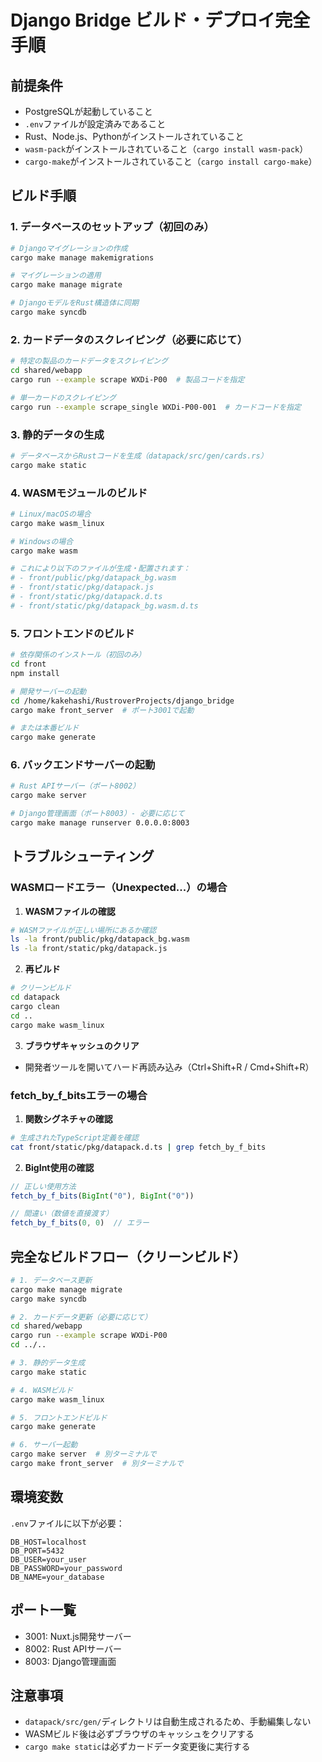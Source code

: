 # Django Bridge ビルド・デプロイ完全手順

## 前提条件
- PostgreSQLが起動していること
- `.env`ファイルが設定済みであること
- Rust、Node.js、Pythonがインストールされていること
- `wasm-pack`がインストールされていること（`cargo install wasm-pack`）
- `cargo-make`がインストールされていること（`cargo install cargo-make`）

## ビルド手順

### 1. データベースのセットアップ（初回のみ）
```bash
# Djangoマイグレーションの作成
cargo make manage makemigrations

# マイグレーションの適用
cargo make manage migrate

# DjangoモデルをRust構造体に同期
cargo make syncdb
```

### 2. カードデータのスクレイピング（必要に応じて）
```bash
# 特定の製品のカードデータをスクレイピング
cd shared/webapp
cargo run --example scrape WXDi-P00  # 製品コードを指定

# 単一カードのスクレイピング
cargo run --example scrape_single WXDi-P00-001  # カードコードを指定
```

### 3. 静的データの生成
```bash
# データベースからRustコードを生成（datapack/src/gen/cards.rs）
cargo make static
```

### 4. WASMモジュールのビルド
```bash
# Linux/macOSの場合
cargo make wasm_linux

# Windowsの場合
cargo make wasm

# これにより以下のファイルが生成・配置されます：
# - front/public/pkg/datapack_bg.wasm
# - front/static/pkg/datapack.js
# - front/static/pkg/datapack.d.ts
# - front/static/pkg/datapack_bg.wasm.d.ts
```

### 5. フロントエンドのビルド
```bash
# 依存関係のインストール（初回のみ）
cd front
npm install

# 開発サーバーの起動
cd /home/kakehashi/RustroverProjects/django_bridge
cargo make front_server  # ポート3001で起動

# または本番ビルド
cargo make generate
```

### 6. バックエンドサーバーの起動
```bash
# Rust APIサーバー（ポート8002）
cargo make server

# Django管理画面（ポート8003）- 必要に応じて
cargo make manage runserver 0.0.0.0:8003
```

## トラブルシューティング

### WASMロードエラー（Unexpected...）の場合

1. **WASMファイルの確認**
```bash
# WASMファイルが正しい場所にあるか確認
ls -la front/public/pkg/datapack_bg.wasm
ls -la front/static/pkg/datapack.js
```

2. **再ビルド**
```bash
# クリーンビルド
cd datapack
cargo clean
cd ..
cargo make wasm_linux
```

3. **ブラウザキャッシュのクリア**
- 開発者ツールを開いてハード再読み込み（Ctrl+Shift+R / Cmd+Shift+R）

### fetch_by_f_bitsエラーの場合

1. **関数シグネチャの確認**
```bash
# 生成されたTypeScript定義を確認
cat front/static/pkg/datapack.d.ts | grep fetch_by_f_bits
```

2. **BigInt使用の確認**
```javascript
// 正しい使用方法
fetch_by_f_bits(BigInt("0"), BigInt("0"))

// 間違い（数値を直接渡す）
fetch_by_f_bits(0, 0)  // エラー
```

## 完全なビルドフロー（クリーンビルド）

```bash
# 1. データベース更新
cargo make manage migrate
cargo make syncdb

# 2. カードデータ更新（必要に応じて）
cd shared/webapp
cargo run --example scrape WXDi-P00
cd ../..

# 3. 静的データ生成
cargo make static

# 4. WASMビルド
cargo make wasm_linux

# 5. フロントエンドビルド
cargo make generate

# 6. サーバー起動
cargo make server  # 別ターミナルで
cargo make front_server  # 別ターミナルで
```

## 環境変数

`.env`ファイルに以下が必要：
```
DB_HOST=localhost
DB_PORT=5432
DB_USER=your_user
DB_PASSWORD=your_password
DB_NAME=your_database
```

## ポート一覧
- 3001: Nuxt.js開発サーバー
- 8002: Rust APIサーバー
- 8003: Django管理画面

## 注意事項
- `datapack/src/gen/`ディレクトリは自動生成されるため、手動編集しない
- WASMビルド後は必ずブラウザのキャッシュをクリアする
- `cargo make static`は必ずカードデータ変更後に実行する